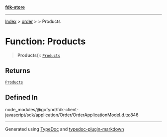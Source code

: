 [**fdk-store**](../../../README.md)
***

[Index](../../../API.md) > [order](../../README.md) > [<internal>](../README.md) > Products

# Function: Products

> **Products**(): [`Products`](../type-aliases/type-alias.Products.md)

## Returns

[`Products`](../type-aliases/type-alias.Products.md)

## Defined In

node\_modules/@gofynd/fdk-client-javascript/sdk/application/Order/OrderApplicationModel.d.ts:846

***
Generated using [TypeDoc](https://typedoc.org/) and [typedoc-plugin-markdown](https://www.npmjs.com/package/typedoc-plugin-markdown)
